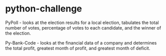 # python-challenge
PyPoll - looks at the election results for a local election, tabulates the total number of votes, percentage of votes to each candidate, and the winner of the election.

Py-Bank-Code - looks at the financial data of a company and determines the total profit, greatest month of profit, and greatest month of deficit.
